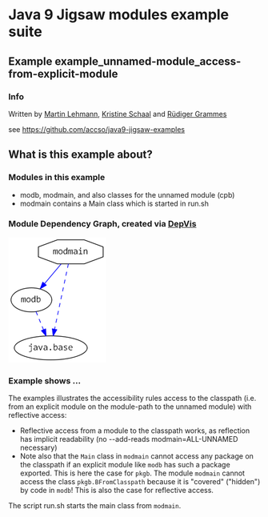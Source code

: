 ﻿# Java 9 Jigsaw modules example suite
## Example example_unnamed-module_access-from-explicit-module

### Info
Written by [Martin Lehmann](https://github.com/mrtnlhmnn), [Kristine Schaal](https://github.com/kristines) and [Rüdiger Grammes](https://github.com/rgrammes) 

see https://github.com/accso/java9-jigsaw-examples

## What is this example about?

### Modules in this example
* modb, modmain, and also classes for the unnamed module (cpb)
* modmain contains a Main class which is started in run.sh

### Module Dependency Graph, created via [DepVis](https://github.com/accso/java9-jigsaw-depvis)
![Example's Module Dependency Graph](moduledependencies.png)

### Example shows ...
The examples illustrates the accessibility rules access to the classpath (i.e. from an explicit module on the module-path to the unnamed module) with reflective access:
- Reflective access from a module to the classpath works, as reflection has implicit readability (no --add-reads modmain=ALL-UNNAMED necessary)
- Note also that the `Main` class in `modmain` cannot access any package on the classpath if an explicit module like `modb` has such a package exported. This is here the case for `pkgb`. The module `modmain` cannot access the class `pkgb.BFromClasspath` because it is "covered" ("hidden") by code in `modb`! This is also the case for reflective access.

The script run.sh starts the main class from `modmain`.
